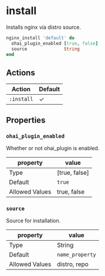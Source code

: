 # install

Installs nginx via distro source.

```ruby
nginx_install 'default' do
  ohai_plugin_enabled [true, false]
  source              String
end
```

## Actions

| Action     | Default  |
| ---------- | -------- |
| `:install` | &#x2713; |

## Properties

### `ohai_plugin_enabled`

Whether or not ohai_plugin is enabled.

| property       | value         |
| -------------- | ------------- |
| Type           | [true, false] |
| Default        | `true`        |
| Allowed Values | true, false   |

### `source`

Source for installation.

| property       | value           |
| -------------- | --------------- |
| Type           | String          |
| Default        | `name_property` |
| Allowed Values | distro, repo    |
